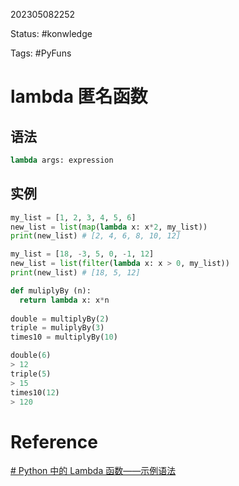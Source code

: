 202305082252

Status: #konwledge 

Tags: #PyFuns 

# lambda 匿名函数

## 语法

```python
lambda args: expression
```

## 实例

```python
my_list = [1, 2, 3, 4, 5, 6]
new_list = list(map(lambda x: x*2, my_list))
print(new_list) # [2, 4, 6, 8, 10, 12]
```

```python
my_list = [18, -3, 5, 0, -1, 12]
new_list = list(filter(lambda x: x > 0, my_list))
print(new_list) # [18, 5, 12]
```

```python
def muliplyBy (n):
  return lambda x: x*n
  
double = multiplyBy(2)
triple = muliplyBy(3)
times10 = multiplyBy(10)

double(6)
> 12
triple(5)
> 15
times10(12)
> 120
```


# Reference

[# Python 中的 Lambda 函数——示例语法](https://www.freecodecamp.org/chinese/news/lambda-function-in-python-example-syntax/)